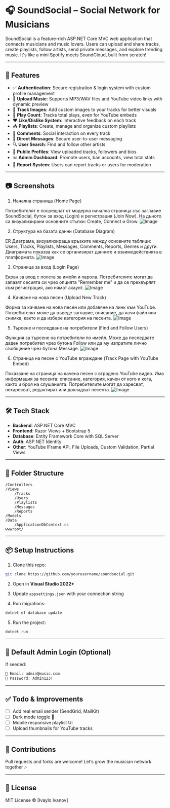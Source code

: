 
# 🎧 SoundSocial – Social Network for Musicians

SoundSocial is a feature-rich ASP.NET Core MVC web application that connects musicians and music lovers. Users can upload and share tracks, create playlists, follow artists, send private messages, and explore trending music. It's like a mini Spotify meets SoundCloud, built from scratch!

---

## 🚀 Features

- ✅ **Authentication**: Secure registration & login system with custom profile management
- 🎵 **Upload Music**: Supports MP3/WAV files and YouTube video links with dynamic preview
- 🎨 **Track Images**: Add custom images to your tracks for better visuals
- 🔁 **Play Count**: Tracks total plays, even for YouTube embeds
- ❤️ **Like/Dislike System**: Interactive feedback on each track
- 📥 **Playlists**: Create, manage and organize custom playlists
- 💬 **Comments**: Social interaction on every track
- 🔔 **Direct Messages**: Secure user-to-user messaging
- 🔍 **User Search**: Find and follow other artists
- 👤 **Public Profiles**: View uploaded tracks, followers and bios
- 📊 **Admin Dashboard**: Promote users, ban accounts, view total stats
- 🚨 **Report System**: Users can report tracks or users for moderation

---

## 📷 Screenshots

1. Начална страница (Home Page)

Потребителят е посрещнат от модерна начална страница със заглавие SoundSocial, бутон за вход (Login) и регистрация (Join Now).
На дъното са визуализирани основните стъпки: Create, Connect и Grow.
![Image](https://github.com/user-attachments/assets/bc1ade6c-955b-4e82-b181-673ea2d71aec)

2. Структура на базата данни (Database Diagram)

ER Диаграма, визуализираща връзките между основните таблици: Users, Tracks, Playlists, Messages, Comments, Reports, Genres и други.
Диаграмата показва как се организират данните и взаимодействията в платформата.
![Image](https://github.com/user-attachments/assets/71808815-40d9-4423-b64b-0059f789a00d)

3. Страница за вход (Login Page)

Екран за вход с полета за имейл и парола.
Потребителите могат да запазят сесията си чрез опцията "Remember me" и да се прехвърлят към регистрация, ако нямат акаунт.
![Image](https://github.com/user-attachments/assets/a1433ed4-0ff4-4c33-b713-bd56fade4675)

4. Качване на нова песен (Upload New Track)

Форма за качване на нова песен или добавяне на линк към YouTube.
Потребителят може да въведе заглавие, описание, да качи файл или снимка, както и да избере категория на песента.
![Image](https://github.com/user-attachments/assets/f83c712f-985a-4e58-9961-1499bb873294)

5. Търсене и последване на потребители (Find and Follow Users)

Функция за търсене на потребители по имейл.
Може да последвате даден потребител чрез бутона Follow или да му изпратите лично съобщение чрез бутона Message.
![Image](https://github.com/user-attachments/assets/834dd8f9-048d-4373-b1e2-e80587ef89e3)

6. Страница на песен с YouTube вграждане (Track Page with YouTube Embed)

Показване на страница на качена песен с вградено YouTube видео.
Има информация за песента: описание, категория, качен от кого и кога, както и броя на слушанията.
Потребителите могат да харесват, нехаресват, редактират или докладват песента.
![Image](https://github.com/user-attachments/assets/5883bba2-39da-4cdd-ba14-f53f979a1787)

---

## 🛠️ Tech Stack

- **Backend**: ASP.NET Core MVC
- **Frontend**: Razor Views + Bootstrap 5
- **Database**: Entity Framework Core with SQL Server
- **Auth**: ASP.NET Identity
- **Other**: YouTube IFrame API, File Uploads, Custom Validation, Partial Views

---

## 📂 Folder Structure

```
/Controllers
/Views
    /Tracks
    /Users
    /Playlists
    /Messages
    /Reports
/Models
/Data
    /ApplicationDbContext.cs
wwwroot/
```

---

## 📦 Setup Instructions

1. Clone this repo:
```bash
git clone https://github.com/yourusername/soundsocial.git
```

2. Open in **Visual Studio 2022+**

3. Update `appsettings.json` with your connection string

4. Run migrations:
```bash
dotnet ef database update
```

5. Run the project:
```bash
dotnet run
```

---

## 🔐 Default Admin Login (Optional)

If seeded:

```txt
📧 Email: admin@music.com  
🔑 Password: Admin123!
```

---

## ✅ Todo & Improvements

- [ ] Add real email sender (SendGrid, MailKit)
- [ ] Dark mode toggle 🎨
- [ ] Mobile responsive playlist UI
- [ ] Upload thumbnails for YouTube tracks

---

## 🤝 Contributions

Pull requests and forks are welcome! Let’s grow the musician network together 🎶

---

## 📄 License

MIT License © [Ivaylo Ivanov]
